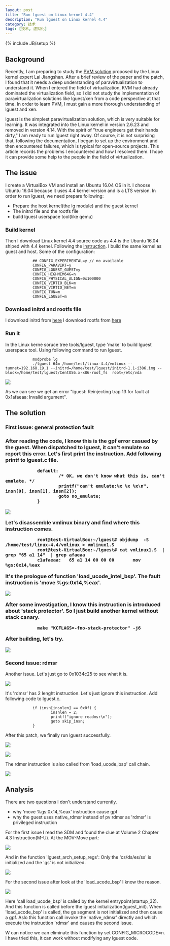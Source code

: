 ```yaml
---
layout: post
title: "Run lguest on Linux kernel 4.4"
description: "Run lguest on Linux kernel 4.4"
category: 技术
tags: [技术, 虚拟化]
---
```

{% include JB/setup %}



<h2> Background </h2>

Recently, I am preparing to study the [PVM solution](https://github.com/virt-pvm) proposed by the Linux kernel expert Lai Jiangshan. After a brief review of the paper and the patch, I found that it needs a deep understanding of paravirtualization to understand it. When I entered the field of virtualization, KVM had already dominated the virtualization field, so I did not study the implementation of paravirtualization solutions like lguest/xen from a code perspective at that time. In order to learn PVM, I must gain a more thorough understanding of lguest and xen.

lguest is the simplest paravirtualization solution, which is very suitable for learning. It was integrated into the Linux kernel in version 2.6.23 and removed in version 4.14. With the spirit of "true engineers get their hands dirty," I am ready to run lguest right away. Of course, it is not surprising that, following the documentation, I began to set up the environment and then encountered failures, which is typical for open-source projects. This article records the problems I encountered and how I resolved them. I hope it can provide some help to the people in the field of virtualization.

<h2> The issue </h2>

I create a VirtualBox VM and install an Ubuntu 16.04 OS in it. I choose Ubuntu 16.04 because it uses 4.4 kernel version and is a LTS version. 
In order to run lguest, we need prepare following:

* Prepare the host kernel(the lg module) and the guest kernel
* The initrd file and the rootfs file
* build lguest userspace tool(like qemu)

<h3> Build kernel </h3>

Then I download Linux kernel 4.4 source code as 4.4 is the Ubuntu 16.04 shiped with 4.4 kernel.
Following the [instruction](http://lguest.ozlabs.org/lguest.txt). I build the same kernel as guest and host. Some of the configuration:


                ## CONFIG_EXPERIMENTAL=y // no available
                CONFIG_PARAVIRT=y
                CONFIG_LGUEST_GUEST=y
                CONFIG_HIGHMEM64G=n
                CONFIG_PHYSICAL_ALIGN=0x100000
                CONFIG_VIRTIO_BLK=m
                CONFIG_VIRTIO_NET=m
                CONFIG_TUN=m
                CONFIG_LGUEST=m


<h3> Download initrd and rootfs file </h3>


I download initrd from [here](https://download.libvirt.org/CIM/extras/initrd-1.1-i386.img)
I download rootfs from [here](https://fs.devloop.org.uk/filesystems/CentOS-6.x/CentOS6.x-x86-root_fs.bz2)

<h3> Run it </h3>

In the Linux kerne soruce tree tools/lguest, type 'make' to build lguest userspace tool.  Using following command to run lguest.


                modprobe lg
                ./lguest 64m /home/test/linux-4.4/vmlinux --tunnet=192.168.19.1 --initrd=/home/test/lguest/initrd-1.1-i386.img --block=/home/test/lguest/CentOS6.x-x86-root_fs  root=/etc/vda
        

![](/assets/img/lguest44/1.png)


As we can see we get an error "lguest: Reinjecting trap 13 for fault at 0x1afaeaa: Invalid argument". 


<h2> The solution </h2>

<h3> First issue: general protection fault <h3>

After reading the code, I know this is the gpf error casued by the guest. When dispatched to lguest, it can't emulate so report this error.
Let's first print the instruction. Add following printf to lguest.c file.


                default:
                        /* OK, we don't know what this is, can't emulate. */
                        printf("can't emulate:%x %x %x\n", insn[0], insn[1], insn[2]);
                        goto no_emulate;
                }


![](/assets/img/lguest44/2.png)


Let's disassemble vmlinux binary and find where this instruction comes.


                root@test-VirtualBox:~/lguest# objdump  -S /home/test/linux-4.4/vmlinux > vmlinux1.S
                root@test-VirtualBox:~/lguest# cat vmlinux1.S  | grep "65 a1 14"  | grep afaeaa
                c1afaeaa:	65 a1 14 00 00 00    	mov    %gs:0x14,%eax


It's the prologue of function 'load_ucode_intel_bsp'.  The fault instruction is 'move %gs:0x14,%eax'.


![](/assets/img/lguest44/3.png)


After some investigation, I know this instruction is introduced about 'stack protector'. So I just build another kernel without stack canary.



                make "KCFLAGS=-fno-stack-protector" -j6


After building, let's try. 


![](/assets/img/lguest44/4.png)


<h3> Second issue: rdmsr </h3>

Another issue. Let's just go to 0x1034c25 to see what it is.


![](/assets/img/lguest44/5.png)


It's 'rdmsr' has 2 lenght instruction. Let's just ignore this instruction. Add following code to lguest.c.


                if (insn[insnlen] == 0x0f) {
                        insnlen = 2;
                        printf("ignore readmsr\n");
                        goto skip_insn;
                }

After this patch, we finally run lguest successfully.


![](/assets/img/lguest44/6.png)

![](/assets/img/lguest44/7.png)


The rdmsr instruction is also called from 'load_ucode_bsp' call chain.


![](/assets/img/lguest44/8.png)


<h2> Analysis </h2>

There are two questions I don't understand currently.

* why 'move %gs:0x14,%eax' instruction cause gpf
* why the guest uses native_rdmsr instead of pv rdmsr as 'rdmsr' is privileged instruction

For the first issue I read the SDM and found the clue at Volume 2 Chapter 4.3 Instruction(M-U).
At the MOV-Move part:


![](/assets/img/lguest44/9.png)



And in the function 'lguest_arch_setup_regs':
Only the 'cs/ds/es/ss' is initialized and the 'gs' is not initialized.


![](/assets/img/lguest44/10.png)



For the second issue after look at the 'load_ucode_bsp' I know the reason.


![](/assets/img/lguest44/11.png)



Here 'call load_ucode_bsp' is called by the kernel entrypoint(startup_32). And this function is called before the lguest initialization(lguest_init). When 'load_ucode_bsp' is called, the gs segment is not initialized and then cause a gpf. Aslo this function call invoke the 'native_rdmsr' directly and which execute the instruction 'rdmsr' and causes the second issue.

W can notice we can eliminate this function by set CONFIG_MICROCODE=n. I have tried this, it can work without modifying any lguest code.
